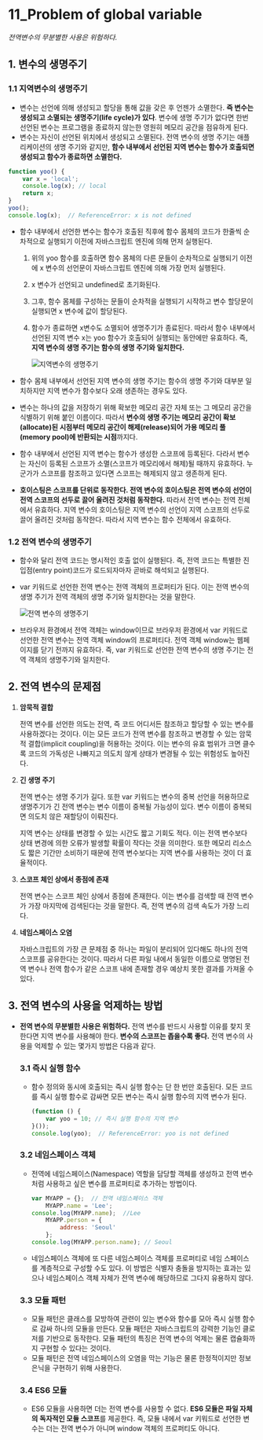 # 11_Problem of global variable

*전역변수의 무분별한 사용은 위험하다.*



## 1. 변수의 생명주기

### 1.1 지역변수의 생명주기

* 변수는 선언에 의해 생성되고 할당을 통해 값을 갖은 후 언젠가 소멸한다. **즉 변수는 생성되고 소멸되는 생명주기(life cycle)가 있다**. 변수에 생명 주기가 없다면 한번 선언된 변수는 프로그램을 종료하지 않는한 영원히 메모리 공간을 점유하게 된다.
* 변수는 자신이 선언된 위치에서 생성되고 소멸된다. 전역 변수의 생명 주기는 애플리케이션의 생명 주기와 같지만, **함수 내부에서 선언된 지역 변수는 함수가 호출되면 생성되고 함수가  종료하면 소멸한다.** 

```js
function yoo() {
    var x = 'local';
    console.log(x); // local
    return x;
}
yoo();
console.log(x);  // ReferenceError: x is not defined
```

* 함수 내부에서 선언한 변수는 함수가 호출된 직후에 함수 몸체의 코드가 한줄씩 순차적으로 실행되기 이전에 자바스크립트 엔진에 의해 먼저 실행된다.

  1. 위의 yoo 함수를 호출하면 함수 몸체의 다른 문들이 순차적으로 실행되기 이전에 x 변수의 선언문이 자바스크립트 엔진에 의해 가장 먼저 실행된다.

  2. x 변수가 선언되고 undefined로 초기화된다.

  3. 그후, 함수 몸체를 구성하는 문들이 순차적을 실행되기 시작하고 변수 할당문이 실행되면 x 변수에 값이 할당된다. 

  4. 함수가 종료하면 x변수도 소멸되어 생명주기가 종료된다. 따라서 함수 내부에서 선언된 지역 변수 x는 yoo 함수가 호출되어 실행되는 동안에만 유효하다. 즉, **지역 변수의 생명 주기는 함수의 생명 주기와 일치한다.** 

     ![지역변수의 생명주기](https://user-images.githubusercontent.com/68039555/93042133-406c1900-f689-11ea-8d55-509f7cfea2e3.png)

* 함수 몸체 내부에서 선언된 지역 변수의 생명 주기는 함수의 생명 주기와 대부분 일치하지만 지역 변수가 함수보다 오래 생존하는 경우도 있다. 
* 변수는 하나의 값을 저장하기 위해 확보한 메모리 공간 자체 또는 그 메모리 공간을 식별하기 위해 붙인 이름이다. 따라서 **변수의 생명 주기는 메모리 공간이 확보(allocate)된 시점부터 메모리 공간이 해제(release)되어 가용 메모리 풀(memory pool)에 반환되는 시점**까지다.
* 함수 내부에서 선언된 지역 변수는 함수가 생성한 스코프에 등록된다. 다라서 변수는 자신이 등록된 스코프가 소멸(스코프가 메모리에서 해제)될 때까지 유효하다. 누군가가 스코프를 참조하고 있다면 스코프는 해제되지 않고 생존하게 된다. 
* **호이스팅은 스코프를 단위로 동작한다. 전역 변수의 호이스팅은 전역 변수의 선언이 전역 스코프의 선두로 끌어 올려진 것처럼 동작한다.** 따라서 전역 변수는 전역 전체에서 유효하다. 지역 변수의 호이스팅은 지역 변수의 선언이 지역 스코프의 선두로 끌어 올려진 것처럼 동작한다. 따라서 지역 변수는 함수 전체에서 유효하다.



### 1.2 전역 변수의 생명주기

* 함수와 달리 전역 코드는 명시적인 호출 없이 실행된다. 즉, 전역 코드는 특별한 진입점(entry point)코드가 로드되자마자 곧바로 해석되고 실행된다.

* var 키워드로 선언한 전역 변수는 전역 객체의 프로퍼티가 된다. 이는 전역 변수의 생명 주기가 전역 객체의 생명 주기와 일치한다는 것을 말한다.

  ![전역 변수의 생명주기](https://user-images.githubusercontent.com/68039555/93043817-e3269680-f68d-11ea-97b5-dbeb8d55018a.png)

* 브라우저 환경에서 전역 객체는 window이므로 브라우저 환경에서 var 키워드로 선언한 전역 변수는 전역 객체 window의 프로퍼티다. 전역 객체 window는 웹페이지를 닫기 전까지 유효하다. 즉, var 키워드로 선언한 전역 변수의 생명 주기는 전역 객체의 생명주기와 일치한다.



## 2. 전역 변수의 문제점

1. **암묵적 결합**

   전역 변수를 선언한 의도는 전역, 즉 코드 어디서든 참조하고 할당할 수 있는 변수를 사용하겠다는 것이다. 이는 모든 코드가 전역 변수를 참조하고 변경할 수 있는 암묵적 결합(implicit coupling)을 허용하는 것이다. 이는 변수의 유효 범위가 크면 클수록 코드의 가독성은 나빠지고 의도치 않게 상태가 변경될 수 있는 위험성도 높아진다.

   

2. **긴 생명 주기**

   전역 변수는 생명 주기가 길다. 또한 var 키워드는 변수의 중복 선언을 허용하므로 생명주기가 긴 전역 변수는 변수 이름이 중복될 가능성이 있다. 변수 이름이 중복되면 의도치 않은 재할당이 이뤄진다. 

   지역 변수는 상태를 변경할 수 있는 시간도 짧고 기회도 적다. 이는 전역 변수보다 상태 변경에 의한 오류가 발생할 확률이 작다는 것을 의미한다. 또한 메모리 리소스도 짧은 기간만 소비하기 때문에 전역 변수보다는 지역 변수를 사용하는 것이 더 효율적이다.

   

3. **스코프 체인 상에서 종점에 존재**

   전역 변수는 스코프 체인 상에서 종점에 존재한다. 이는 변수를 검색할 때 전역 변수가 가장 마지막에 검색된다는 것을 말한다. 즉, 전역 변수의 검색 속도가 가장 느리다.

   

4. **네임스페이스 오염**

   자바스크립트의 가장 큰 문제점 중 하나는 파일이 분리되어 있다해도 하나의 전역 스코프를 공유한다는 것이다. 따라서 다른 파일 내에서 동일한 이름으로 명명된 전역 변수나 전역 함수가 같은 스코프 내에 존재할 경우 예상치 못한 결과를 가져올 수 있다.



## 3. 전역 변수의 사용을 억제하는 방법

* **전역 변수의 무분별한 사용은 위험하다.** 전역 변수를 반드시 사용할 이유를 찾지 못한다면 지역 변수를 사용해야 한다. **변수의 스코프는 좁을수록 좋다.** 전역 변수의 사용을 억제할 수 있는 몇가지 방법은 다음과 같다. 

  ### 3.1 즉시 실행 함수

  * 함수 정의와 동시에 호출되는 즉시 실행 함수는 단 한 번만 호출된다. 모든 코드를 즉시 실행 함수로 감싸면 모든 변수는 즉시 실행 함수의 지역 변수가 된다. 

    ```js
    (function () {
        var yoo = 10; // 즉시 실행 함수의 지역 변수
    }());
    console.log(yoo);  // ReferenceError: yoo is not defined
    ```

  

  ### 3.2 네임스페이스 객체

  * 전역에 네임스페이스(Namespace) 역할을 담당할 객체를 생성하고 전역 변수처럼 사용하고 싶은 변수를 프로퍼티로 추가하는 방법이다.

    ```js
    var MYAPP = {};  // 전역 네임스페이스 객체
    	MYAPP.name = 'Lee';
    console.log(MYAPP.name);  //Lee
    	MYAPP.person = {
            address: 'Seoul'
        };
    console.log(MYAPP.person.name); // Seoul
    ```

  * 네임스페이스 객체에 또 다른 네임스페이스 객체를 프로퍼티로 네임 스페이스를 계층적으로 구성할 수도 있다. 이 방법은 식별자 충돌을 방지하는 효과는 있으나 네임스페이스 객체 자체가 전역 변수에 해당하므로 그다지 유용하지 않다.

  

  ### 3.3 모듈 패턴

  * 모듈 패턴은 클래스를 모방하여 관련이 있는 변수와 함수를 모아 즉시 실행 함수로 감싸 하나의 모듈을 만든다. 모듈 패턴은 자바스크립트의 강력한 기능인 클로저를 기반으로 동작한다. 모듈 패턴의 특징은 전역 변수의 억제는 물론 캡슐화까지 구현할 수 있다는 것이다.
  * 모듈 패턴은 전역 네임스페이스의 오염을 막는 기능은 물론 한정적이지만 정보 은닉을 구현하기 위해 사용한다.

  

  ### 3.4 ES6 모듈

  * ES6 모듈을 사용하면 더는 전역 변수를 사용할 수 없다. **ES6 모듈은 파일 자체의 독자적인 모듈 스코프**를 제공한다. 즉, 모듈 내에서 var 키워드로 선언한 변수는 더는 전역 변수가 아니며 window 객체의 프로퍼티도 아니다.

